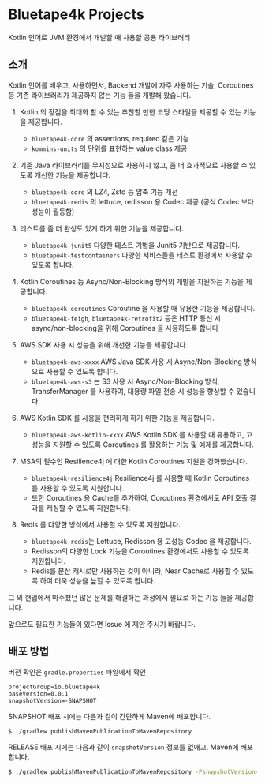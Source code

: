 # Bluetape4k Projects

Kotlin 언어로 JVM 환경에서 개발할 때 사용할 공용 라이브러리

## 소개

Kotlin 언어를 배우고, 사용하면서, Backend 개발에 자주 사용하는 기술, Coroutines 등 기존 라이브러리가 제공하지 않는 기능 들을 개발해 왔습니다.

1. Kotlin 의 장점을 최대화 할 수 있는 추천할 만한 코딩 스타일을 제공할 수 있는 기능을 제공합니다.
    - `bluetape4k-core` 의 assertions, required 같은 기능
    - `kommins-units` 의 단위를 표현하는 value class 제공

2. 기존 Java 라이브러리를 무지성으로 사용하지 않고, 좀 더 효과적으로 사용할 수 있도록 개선한 기능을 제공합니다.
    - `bluetape4k-core` 의 LZ4, Zstd 등 압축 기능 개선
    - `bluetape4k-redis` 의 lettuce, redisson 용 Codec 제공 (공식 Codec 보다 성능이 월등함)

3. 테스트를 좀 더 완성도 있게 하기 위한 기능을 제공합니다.
    - `bluetape4k-junit5` 다양한 테스트 기법을 Junit5 기반으로 제공합니다.
    - `bluetape4k-testcontainers` 다양한 서비스들을 테스트 환경에서 사용할 수 있도록 합니다.

3. Kotlin Coroutines 등 Async/Non-Blocking 방식의 개발을 지원하는 기능을 제공합니다.
    - `bluetape4k-coroutines` Coroutine 을 사용할 때 유용한 기능을 제공합니다.
    - `bluetape4k-feigh`, `bluetape4k-retrofit2` 등은 HTTP 통신 시 async/non-blocking을 위해 Coroutines 을 사용하도록 합니다

4. AWS SDK 사용 시 성능을 위해 개선한 기능을 제공합니다.
    - `bluetape4k-aws-xxxx` AWS Java SDK 사용 시 Async/Non-Blocking 방식으로 사용할 수 있도록 합니다.
    - `bluetape4k-aws-s3` 는 S3 사용 시 Async/Non-Blocking 방식, TransferManager 를 사용하여, 대용량 파일 전송 시 성능을 향상할 수 있습니다.

5. AWS Kotlin SDK 를 사용을 편리하게 하기 위한 기능을 제공합니다.
    - `bluetape4k-aws-kotlin-xxxx` AWS Kotlin SDK 를 사용할 때 유용하고, 고성능을 지원할 수 있도록 Coroutines 를 활용하는 기능 및 예제를 제공합니다.

6. MSA의 필수인 Resilience4j 에 대한 Kotlin Coroutines 지원을 강화했습니다.
    - `bluetape4k-resilience4j` Resilience4j 를 사용할 때 Kotlin Coroutines 를 사용할 수 있도록 지원합니다.
    - 또한 Coroutines 용 Cache를 추가하여, Coroutines 환경에서도 API 호출 결과를 캐싱할 수 있도록 지원합니다.

7. Redis 를 댜양한 방식에서 사용할 수 있도록 지원합니다.
    - `bluetape4k-redis`는 Lettuce, Redisson 용 고성능 Codec 을 제공합니다.
    - Redisson의 다양한 Lock 기능을 Coroutines 환경에서도 사용할 수 있도록 지원합니다.
    - Redis를 분산 캐시로만 사용하는 것이 아니라, Near Cache로 사용할 수 있도록 하여 더욱 성능을 높힐 수 있도록 합니다.

그 외 현업에서 마주쳤던 많은 문제를 해결하는 과정에서 필요로 하는 기능 들을 제공합니다.

앞으로도 필요한 기능들이 있다면 Issue 에 제안 주시기 바랍니다.

## 배포 방법

버전 확인은 `gradle.properties` 파일에서 확인

```properties
projectGroup=io.bluetape4k
baseVersion=0.0.1
snapshotVersion=-SNAPSHOT
```

SNAPSHOT 배포 시에는 다음과 같이 간단하게 Maven에 배포합니다.

```bash
$ ./gradlew publishMavenPublicationToMavenRepository
```

RELEASE 배포 시에는 다음과 같이 `snapshotVersion` 정보를 없애고, Maven에 배포합니다.

```bash
$ ./gradlew publishMavenPublicationToMavenRepository -PsnapshotVersion=
```
